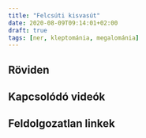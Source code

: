 ```yaml
---
title: "Felcsúti kisvasút"
date: 2020-08-09T09:14:01+02:00
draft: true
tags: [ner, kleptománia, megalománia]
---
```


## Röviden

## Kapcsolódó videók

## Feldolgozatlan linkek
